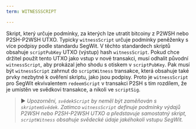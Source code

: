 ```yaml
---
term: WITNESSSCRIPT

---
```

Skript, který určuje podmínky, za kterých lze utratit bitcoiny z P2WSH nebo P2SH-P2WSH UTXO. Typicky `witnessScript` určuje podmínky peněženky s více podpisy podle standardu SegWit. V těchto standardech skriptů obsahuje `scriptPubKey` UTXO (výstup) hash `witnessScript`. Pokud chce držitel použít tento UTXO jako vstup v nové transakci, musí odhalit původní `witnessScript`, aby prokázal jeho shodu s otiskem v `scriptPubKey`. Pak musí být `witnessScript` zahrnut do `scriptWitness` transakce, která obsahuje také prvky nezbytné k ověření skriptu, jako jsou podpisy. Proto je `witnessScript` pro SegWit ekvivalentem `redeemScript` v transakci P2SH s tím rozdílem, že je umístěn ve svědkovi transakce, a nikoli ve `scriptSig`.

> ► *Upozornění, `svědekScript` by neměl být zaměňován s `skriptemSvědek`. Zatímco `witnessScript` definuje podmínky výdajů P2WSH nebo P2SH-P2WSH UTXO a představuje samostatný skript, `scriptWitness` obsahuje svědecké údaje jakéhokoli vstupu SegWit.*